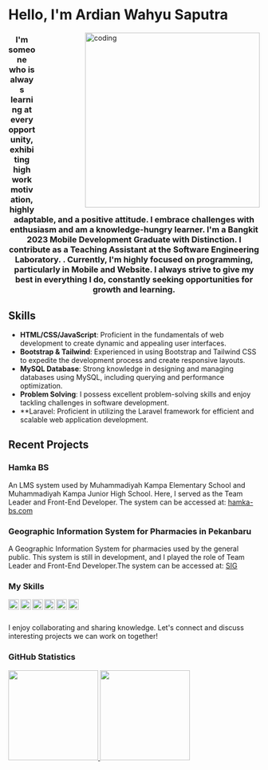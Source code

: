 
# Hello, I'm Ardian Wahyu Saputra

<img align="right" style="margin-left: 100;" margin alt="coding" width="350" src="https://i.pinimg.com/originals/e4/26/70/e426702edf874b181aced1e2fa5c6cde.gif">

<h3 align="center">I'm someone who is always learning at every opportunity, exhibiting high work motivation, highly adaptable, and a positive attitude. I embrace challenges with enthusiasm and am a knowledge-hungry learner. I'm a Bangkit 2023 Mobile Development Graduate with Distinction. I contribute as a Teaching Assistant at the Software Engineering Laboratory. . Currently, I'm highly focused on programming, particularly in Mobile and Website. I always strive to give my best in everything I do, constantly seeking opportunities for growth and learning.</h3>


## Skills

- **HTML/CSS/JavaScript**: Proficient in the fundamentals of web development to create dynamic and appealing user interfaces.
- **Bootstrap & Tailwind**: Experienced in using Bootstrap and Tailwind CSS to expedite the development process and create responsive layouts.
- **MySQL Database**: Strong knowledge in designing and managing databases using MySQL, including querying and performance optimization.
- **Problem Solving**: I possess excellent problem-solving skills and enjoy tackling challenges in software development.
- **Laravel: Proficient in utilizing the Laravel framework for efficient and scalable web application development.

## Recent Projects

### Hamka BS 
An LMS system used by Muhammadiyah Kampa Elementary School and Muhammadiyah Kampa Junior High School. Here, I served as the Team Leader and Front-End Developer. The system can be accessed at: [hamka-bs.com](https://hamka-bs.com)

### Geographic Information System for Pharmacies in Pekanbaru
A Geographic Information System for pharmacies used by the general public. This system is still in development, and I played the role of Team Leader and Front-End Developer.The system can be accessed at: [SIG](https://github.com/wahyu12v/Sistem_Informasi_Geografis_Apotek_Pekanbaru)

### My Skills
<a href="#"><img align="left" alt="HTML" title="HTML" width="21px" src="https://img.icons8.com/color/48/000000/html-5.png" /></a>
<a href="#"><img align="left" alt="JavaScript" title="JavaScript" width="21px" src="https://upload.wikimedia.org/wikipedia/commons/9/99/Unofficial_JavaScript_logo_2.svg" /></a>
<a href="#"><img align="left" alt="Bootstrap" title="Bootstrap" width="21px" src="https://getbootstrap.com/docs/4.0/assets/img/favicons/favicon.ico" /></a>
<a href="#"><img align="left" alt="C++" title="C++" width="21px" src="https://img.icons8.com/color/48/000000/c-plus-plus-logo.png" /></a>
<a href="#"><img align="left" alt="Laravel" title="Laravel" width="21px" src="https://cdn.worldvectorlogo.com/logos/laravel-2.svg" /></a>
<a href="#"><img align="left" alt="CSS" title="CSS" width="21px" src="https://img.icons8.com/color/48/000000/css3.png" /></a>
  <br>
  <br>

I enjoy collaborating and sharing knowledge. Let's connect and discuss interesting projects we can work on together!

### GitHub Statistics
<p align="left">
<a href="https://github.com/wahyu12v">
  <img height="180em" src="https://github-readme-stats-eight-theta.vercel.app/api?username=wahyu12v&show_icons=true&theme=algolia&include_all_commits=true&count_private=true"/>
  <img height="180em" src="https://github-readme-stats-eight-theta.vercel.app/api/top-langs/?username=wahyu12v&layout=compact&langs_count=8&theme=algolia"/>
</a>
</p>
